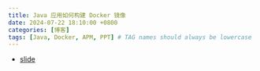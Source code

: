 ```yaml
---
title: Java 应用如何构建 Docker 镜像
date: 2024-07-22 18:10:00 +0800
categories: [博客]
tags: [Java, Docker, APM, PPT] # TAG names should always be lowercase
---
```


- [slide](https://saveole.github.io/java_app_build_docker_image)
